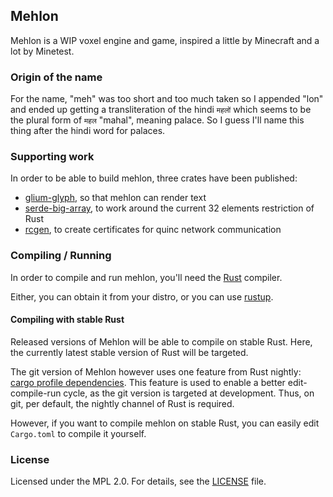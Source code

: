 ## Mehlon

Mehlon is a WIP voxel engine and game, inspired a little by Minecraft and a lot by Minetest.

### Origin of the name

For the name, "meh" was too short and too much taken so I appended "lon" and
ended up getting a transliteration of the hindi `महलों` which seems to be the plural form of `महल` "mahal", meaning palace. So I guess I'll name this thing after the hindi word for palaces.

### Supporting work

In order to be able to build mehlon, three crates have been published:

* [glium-glyph](https://github.com/est31/glium-glyph), so that mehlon can render text
* [serde-big-array](https://github.com/est31/serde-big-array), to work around the current 32 elements restriction of Rust
* [rcgen](https://github.com/est31/rcgen/), to create certificates for quinc network communication

### Compiling / Running

In order to compile and run mehlon, you'll need the [Rust](https://github.com/rust-lang/rust) compiler.

Either, you can obtain it from your distro, or you can use [rustup](https://rustup.rs/).

#### Compiling with stable Rust

Released versions of Mehlon will be able to compile on stable Rust.
Here, the currently latest stable version of Rust will be targeted.

The git version of Mehlon however uses one feature from Rust nightly: [cargo profile dependencies](https://github.com/rust-lang/rust/issues/48683).
This feature is used to enable a better edit-compile-run cycle,
as the git version is targeted at development.
Thus, on git, per default, the nightly channel of Rust is required.

However, if you want to compile mehlon on stable Rust,
you can easily edit `Cargo.toml` to compile it yourself.

### License

Licensed under the MPL 2.0. For details, see the [LICENSE](LICENSE) file.
